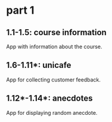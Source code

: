 # part 1

## 1.1-1.5: course information
App with information about the course.

## 1.6-1.11\*: unicafe
App for collecting customer feedback.

## 1.12\*-1.14\*: anecdotes
App for displaying random anecdote.
